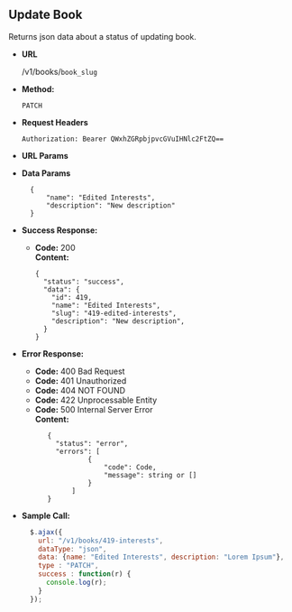 **Update Book**
----
  Returns json data about a status of updating book.

* **URL**

  /v1/books/`book_slug`
  
* **Method:**

  `PATCH`

*  **Request Headers**

    `Authorization: Bearer QWxhZGRpbjpvcGVuIHNlc2FtZQ==`
    
*  **URL Params**

* **Data Params**
    ```
      {
          "name": "Edited Interests",
          "description": "New description"  
      }
    ```

* **Success Response:**

  * **Code:** 200 <br />
    **Content:** 
    
    ```
    {
      "status": "success",
      "data": {
        "id": 419,
        "name": "Edited Interests",
        "slug": "419-edited-interests",
        "description": "New description",
      }
    }
    ```
 
* **Error Response:**

   * **Code:** 400 Bad Request <br />
   * **Code:** 401 Unauthorized <br />
   * **Code:** 404 NOT FOUND<br />
   * **Code:** 422 Unprocessable Entity <br />
   * **Code:** 500 Internal Server Error<br />
     **Content:** 
     ```
        {
          "status": "error",
          "errors": [
                  {
                      "code": Code,
                      "message": string or []
                  }
              ]
        }
     ```

* **Sample Call:**

  ```javascript
    $.ajax({
      url: "/v1/books/419-interests",
      dataType: "json",
      data: {name: "Edited Interests", description: "Lorem Ipsum"},
      type : "PATCH",
      success : function(r) {
        console.log(r);
      }
    });
  ```